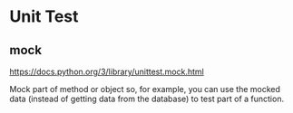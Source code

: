 # Unit Test

## mock
https://docs.python.org/3/library/unittest.mock.html

Mock part of method or object so, for example, you can use the mocked data (instead of getting data from the database) to test part of a function.
